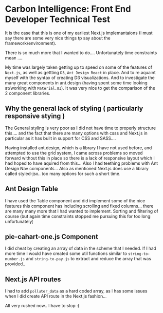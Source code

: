 # Carbon Intelligence: Front End Developer Technical Test

It is the case that this is one of my earliest Next.js implemantaions (I must say there are some very nice things tp say about the framework/environment).

There is so much more that I wanted to do.... Unfortunately time constraints mean ....

My time was largely taken getting up to speed on some of the features of `Next.js`, as well as gettting `D3`, `Ant Design React` in place. And to re aquaint myself with the syntax of creating D3 visualizations. And to investigate the many great components in ant.design (having spent some time looking at/working with `Material.UI`). It was very nice to get the comparison of the 2 component libraries.

## Why the general lack of styling ( particularly responsive stying )

The General styling is very poor as I did not have time to properly structure this.... and the fact that there are many options with csss and Next.js in particular as it has built in support for CSS and SASS....

Having installed ant.design, which is a library I have not used before, and attempted to use the grid system, I came across problems so moved forward without this in place so there is a lack of responsive layout which I had hoped to have aquired from this... Also I had teething problems with Ant Design Nav components... Also as mentioned Next.js does use a library called styled-jsx.. too many options for such a short time.

## Ant Design Table

I have used the Table component and did implement some of the nice features this component has including scrolling and fixed columns... there are many many more that I had wanted to implement. Sorting and filtering of course (but again time constraints stopped me pursuing this for too long unfortunately)

## pie-cahart-one.js Component

I did cheat by creating an array of data in the scheme that I needed. If I had more time I would have created some util functions similar to `string-to-number.js` and `string-to-pay.js` to extract and reduce the array that was provided..

## Next.js API routes

I had to add `polluter_data` as a hard coded array, as I has some issues when I did create API route in the Next.js fashion...

All very rushed now.. I have to stop :)

